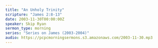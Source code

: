 ```yaml
---
title: "An Unholy Trinity"
scripture: "James 2:8-13"
date: 2003-11-30T00:00:00Z
speaker: Skip Ryan
sermon_type: morning
series: "Series on James (2003-2004)"
audio: https://pcpcmorningsermons.s3.amazonaws.com/2003-11-30.mp3 
---
```



